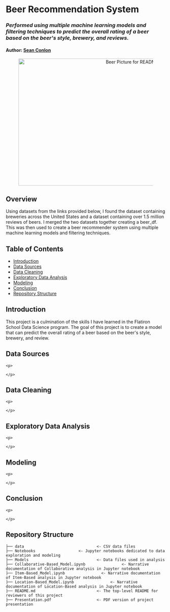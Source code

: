 # Beer Recommendation System 
### <i> Performed using multiple machine learning models and filtering techniques to predict the overall rating of a beer based on the beer's style, brewery, and reviews. </i> 

#### Author: [Sean Conlon](https://www.linkedin.com/in/seanconlon29/)

<figure>
    <p align="center">
    <img src="Illustrations/"
         alt="Beer Picture for README"
         width="700"
         height="400">
    </p>
</figure>


## Overview

Using datasets from the links provided below, I found the dataset containing breweries across the United States and a dataset containing over 1.5 million reviews of beers. I merged the two datasets together creating a beer_df. This was then used to create a beer recommender system using multiple machine learning models and filtering techniques.

## Table of Contents

- [Introduction](#introduction)
- [Data Sources](#data-sources)
- [Data Cleaning](#data-cleaning)
- [Exploratory Data Analysis](#exploratory-data-analysis)
- [Modeling](#modeling)
- [Conclusion](#conclusion)
- [Repository Structure](#repository-structure)

## Introduction

This project is a culmination of the skills I have learned in the Flatiron School Data Science program. The goal of this project is to create a model that can predict the overall rating of a beer based on the beer's style, brewery, and review. 


## Data Sources
    <p>
        
    </p>
## Data Cleaning
    <p>
       
    </p>

## Exploratory Data Analysis
    <p>
        
    </p>

## Modeling
    <p>
        
    </p>

## Conclusion
    <p>
        
    </p>

## Repository Structure

```
├── data                                <- CSV data files
├── Notebooks                   <- Jupyter notebooks dedicated to data exploration and modeling
├── Models                              <- Data files used in analysis
├── Collaborative-Based_Model.ipynb                <- Narrative documentation of Collaborative analysis in Jupyter notebook
├── Item-Based_Model.ipynb                <- Narrative documentation of Item-Based analysis in Jupyter notebook
├── Location-Based_Model.ipynb                <- Narrative documentation of Location-Based analysis in Jupyter notebook
├── README.md                           <- The top-level README for reviewers of this project
├── Presentation.pdf                    <- PDF version of project presentation
```